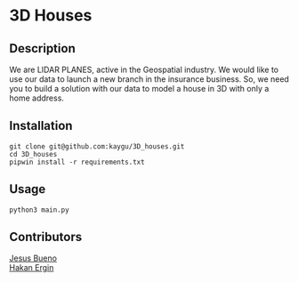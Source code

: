# 3D Houses

## Description

We are LIDAR PLANES, active in the Geospatial industry. We would like to use our data to launch a new branch in the insurance business. So, we need you to build a solution with our data to model a house in 3D with only a home address.

## Installation

```shell
git clone git@github.com:kaygu/3D_houses.git
cd 3D_houses
pipwin install -r requirements.txt 
```

## Usage

```shell
python3 main.py
```

## Contributors

[Jesus Bueno](https://github.com/jejobueno)\
[Hakan Ergin](https://github.com/hakanErgin)
